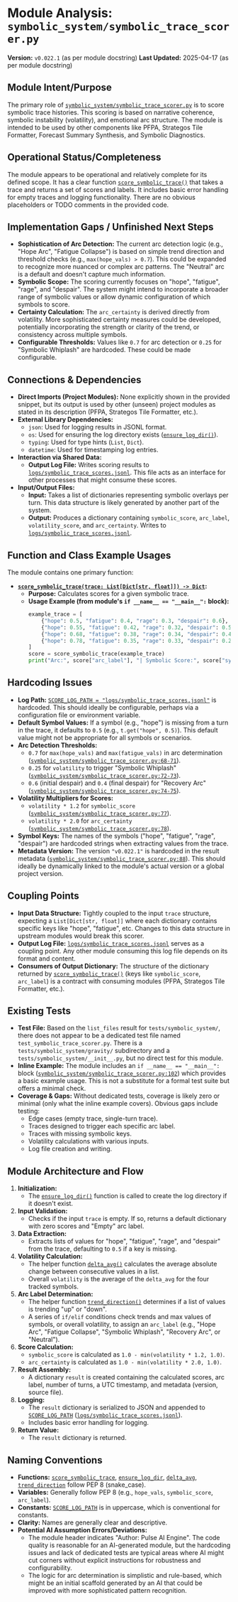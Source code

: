 # Module Analysis: `symbolic_system/symbolic_trace_scorer.py`

**Version:** `v0.022.1` (as per module docstring)
**Last Updated:** 2025-04-17 (as per module docstring)

## Module Intent/Purpose

The primary role of [`symbolic_system/symbolic_trace_scorer.py`](../../symbolic_system/symbolic_trace_scorer.py:2) is to score symbolic trace histories. This scoring is based on narrative coherence, symbolic instability (volatility), and emotional arc structure. The module is intended to be used by other components like PFPA, Strategos Tile Formatter, Forecast Summary Synthesis, and Symbolic Diagnostics.

## Operational Status/Completeness

The module appears to be operational and relatively complete for its defined scope. It has a clear function [`score_symbolic_trace()`](../../symbolic_system/symbolic_trace_scorer.py:35) that takes a trace and returns a set of scores and labels. It includes basic error handling for empty traces and logging functionality. There are no obvious placeholders or TODO comments in the provided code.

## Implementation Gaps / Unfinished Next Steps

*   **Sophistication of Arc Detection:** The current arc detection logic (e.g., "Hope Arc", "Fatigue Collapse") is based on simple trend direction and threshold checks (e.g., `max(hope_vals) > 0.7`). This could be expanded to recognize more nuanced or complex arc patterns. The "Neutral" arc is a default and doesn't capture much information.
*   **Symbolic Scope:** The scoring currently focuses on "hope", "fatigue", "rage", and "despair". The system might intend to incorporate a broader range of symbolic values or allow dynamic configuration of which symbols to score.
*   **Certainty Calculation:** The `arc_certainty` is derived directly from volatility. More sophisticated certainty measures could be developed, potentially incorporating the strength or clarity of the trend, or consistency across multiple symbols.
*   **Configurable Thresholds:** Values like `0.7` for arc detection or `0.25` for "Symbolic Whiplash" are hardcoded. These could be made configurable.

## Connections & Dependencies

*   **Direct Imports (Project Modules):** None explicitly shown in the provided snippet, but its output is used by other (unseen) project modules as stated in its description (PFPA, Strategos Tile Formatter, etc.).
*   **External Library Dependencies:**
    *   `json`: Used for logging results in JSONL format.
    *   `os`: Used for ensuring the log directory exists ([`ensure_log_dir()`](../../symbolic_system/symbolic_trace_scorer.py:32)).
    *   `typing`: Used for type hints (`List`, `Dict`).
    *   `datetime`: Used for timestamping log entries.
*   **Interaction via Shared Data:**
    *   **Output Log File:** Writes scoring results to [`logs/symbolic_trace_scores.jsonl`](../../logs/symbolic_trace_scores.jsonl). This file acts as an interface for other processes that might consume these scores.
*   **Input/Output Files:**
    *   **Input:** Takes a list of dictionaries representing symbolic overlays per turn. This data structure is likely generated by another part of the system.
    *   **Output:** Produces a dictionary containing `symbolic_score`, `arc_label`, `volatility_score`, and `arc_certainty`. Writes to [`logs/symbolic_trace_scores.jsonl`](../../logs/symbolic_trace_scores.jsonl).

## Function and Class Example Usages

The module contains one primary function:

*   **[`score_symbolic_trace(trace: List[Dict[str, float]]) -> Dict`](../../symbolic_system/symbolic_trace_scorer.py:35):**
    *   **Purpose:** Calculates scores for a given symbolic trace.
    *   **Usage Example (from module's `if __name__ == "__main__":` block):**
        ```python
        example_trace = [
            {"hope": 0.5, "fatigue": 0.4, "rage": 0.3, "despair": 0.6},
            {"hope": 0.55, "fatigue": 0.42, "rage": 0.32, "despair": 0.52},
            {"hope": 0.68, "fatigue": 0.38, "rage": 0.34, "despair": 0.42},
            {"hope": 0.78, "fatigue": 0.35, "rage": 0.33, "despair": 0.28}
        ]
        score = score_symbolic_trace(example_trace)
        print("Arc:", score["arc_label"], "| Symbolic Score:", score["symbolic_score"])
        ```

## Hardcoding Issues

*   **Log Path:** [`SCORE_LOG_PATH = "logs/symbolic_trace_scores.jsonl"`](../../symbolic_system/symbolic_trace_scorer.py:30) is hardcoded. This should ideally be configurable, perhaps via a configuration file or environment variable.
*   **Default Symbol Values:** If a symbol (e.g., "hope") is missing from a turn in the trace, it defaults to `0.5` (e.g., `t.get("hope", 0.5)`). This default value might not be appropriate for all symbols or scenarios.
*   **Arc Detection Thresholds:**
    *   `0.7` for `max(hope_vals)` and `max(fatigue_vals)` in arc determination ([`symbolic_system/symbolic_trace_scorer.py:68-71`](../../symbolic_system/symbolic_trace_scorer.py:68-71)).
    *   `0.25` for `volatility` to trigger "Symbolic Whiplash" ([`symbolic_system/symbolic_trace_scorer.py:72-73`](../../symbolic_system/symbolic_trace_scorer.py:72-73)).
    *   `0.6` (initial despair) and `0.4` (final despair) for "Recovery Arc" ([`symbolic_system/symbolic_trace_scorer.py:74-75`](../../symbolic_system/symbolic_trace_scorer.py:74-75)).
*   **Volatility Multipliers for Scores:**
    *   `volatility * 1.2` for `symbolic_score` ([`symbolic_system/symbolic_trace_scorer.py:77`](../../symbolic_system/symbolic_trace_scorer.py:77)).
    *   `volatility * 2.0` for `arc_certainty` ([`symbolic_system/symbolic_trace_scorer.py:78`](../../symbolic_system/symbolic_trace_scorer.py:78)).
*   **Symbol Keys:** The names of the symbols ("hope", "fatigue", "rage", "despair") are hardcoded strings when extracting values from the trace.
*   **Metadata Version:** The version `"v0.022.1"` is hardcoded in the result metadata ([`symbolic_system/symbolic_trace_scorer.py:88`](../../symbolic_system/symbolic_trace_scorer.py:88)). This should ideally be dynamically linked to the module's actual version or a global project version.

## Coupling Points

*   **Input Data Structure:** Tightly coupled to the input `trace` structure, expecting a `List[Dict[str, float]]` where each dictionary contains specific keys like "hope", "fatigue", etc. Changes to this data structure in upstream modules would break this scorer.
*   **Output Log File:** [`logs/symbolic_trace_scores.jsonl`](../../logs/symbolic_trace_scores.jsonl) serves as a coupling point. Any other module consuming this log file depends on its format and content.
*   **Consumers of Output Dictionary:** The structure of the dictionary returned by [`score_symbolic_trace()`](../../symbolic_system/symbolic_trace_scorer.py:35) (keys like `symbolic_score`, `arc_label`) is a contract with consuming modules (PFPA, Strategos Tile Formatter, etc.).

## Existing Tests

*   **Test File:** Based on the `list_files` result for `tests/symbolic_system/`, there does not appear to be a dedicated test file named `test_symbolic_trace_scorer.py`. There is a `tests/symbolic_system/gravity/` subdirectory and a `tests/symbolic_system/__init__.py`, but no direct test for this module.
*   **Inline Example:** The module includes an `if __name__ == "__main__":` block ([`symbolic_system/symbolic_trace_scorer.py:102`](../../symbolic_system/symbolic_trace_scorer.py:102)) which provides a basic example usage. This is not a substitute for a formal test suite but offers a minimal check.
*   **Coverage & Gaps:** Without dedicated tests, coverage is likely zero or minimal (only what the inline example covers). Obvious gaps include testing:
    *   Edge cases (empty trace, single-turn trace).
    *   Traces designed to trigger each specific arc label.
    *   Traces with missing symbolic keys.
    *   Volatility calculations with various inputs.
    *   Log file creation and writing.

## Module Architecture and Flow

1.  **Initialization:**
    *   The [`ensure_log_dir()`](../../symbolic_system/symbolic_trace_scorer.py:32) function is called to create the log directory if it doesn't exist.
2.  **Input Validation:**
    *   Checks if the input `trace` is empty. If so, returns a default dictionary with zero scores and "Empty" arc label.
3.  **Data Extraction:**
    *   Extracts lists of values for "hope", "fatigue", "rage", and "despair" from the trace, defaulting to `0.5` if a key is missing.
4.  **Volatility Calculation:**
    *   The helper function [`delta_avg()`](../../symbolic_system/symbolic_trace_scorer.py:54) calculates the average absolute change between consecutive values in a list.
    *   Overall `volatility` is the average of the `delta_avg` for the four tracked symbols.
5.  **Arc Label Determination:**
    *   The helper function [`trend_direction()`](../../symbolic_system/symbolic_trace_scorer.py:57) determines if a list of values is trending "up" or "down".
    *   A series of `if/elif` conditions check trends and max values of symbols, or overall volatility, to assign an `arc_label` (e.g., "Hope Arc", "Fatigue Collapse", "Symbolic Whiplash", "Recovery Arc", or "Neutral").
6.  **Score Calculation:**
    *   `symbolic_score` is calculated as `1.0 - min(volatility * 1.2, 1.0)`.
    *   `arc_certainty` is calculated as `1.0 - min(volatility * 2.0, 1.0)`.
7.  **Result Assembly:**
    *   A dictionary `result` is created containing the calculated scores, arc label, number of turns, a UTC timestamp, and metadata (version, source file).
8.  **Logging:**
    *   The `result` dictionary is serialized to JSON and appended to [`SCORE_LOG_PATH`](../../symbolic_system/symbolic_trace_scorer.py:30) ([`logs/symbolic_trace_scores.jsonl`](../../logs/symbolic_trace_scores.jsonl)).
    *   Includes basic error handling for logging.
9.  **Return Value:**
    *   The `result` dictionary is returned.

## Naming Conventions

*   **Functions:** [`score_symbolic_trace`](../../symbolic_system/symbolic_trace_scorer.py:35), [`ensure_log_dir`](../../symbolic_system/symbolic_trace_scorer.py:32), [`delta_avg`](../../symbolic_system/symbolic_trace_scorer.py:54), [`trend_direction`](../../symbolic_system/symbolic_trace_scorer.py:57) follow PEP 8 (snake_case).
*   **Variables:** Generally follow PEP 8 (e.g., `hope_vals`, `symbolic_score`, `arc_label`).
*   **Constants:** [`SCORE_LOG_PATH`](../../symbolic_system/symbolic_trace_scorer.py:30) is in uppercase, which is conventional for constants.
*   **Clarity:** Names are generally clear and descriptive.
*   **Potential AI Assumption Errors/Deviations:**
    *   The module header indicates "Author: Pulse AI Engine". The code quality is reasonable for an AI-generated module, but the hardcoding issues and lack of dedicated tests are typical areas where AI might cut corners without explicit instructions for robustness and configurability.
    *   The logic for arc determination is simplistic and rule-based, which might be an initial scaffold generated by an AI that could be improved with more sophisticated pattern recognition.
